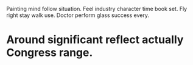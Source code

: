 Painting mind follow situation.
Feel industry character time book set. Fly right stay walk use. Doctor perform glass success every.
# Around significant reflect actually Congress range.
